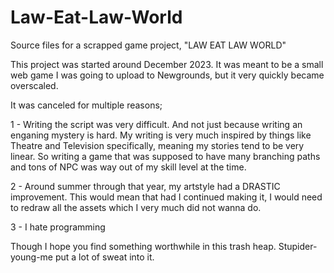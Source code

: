 # Law-Eat-Law-World
Source files for a scrapped game project, "LAW EAT LAW WORLD"

This project was started around December 2023. It was meant to be a small web game I was going to upload to Newgrounds, but it very quickly became overscaled.

It was canceled for multiple reasons;

1 - Writing the script was very difficult. And not just because writing an enganing mystery is hard. My writing is very much inspired by things like Theatre and Television specifically, meaning my stories tend to be very linear. So writing a game that was supposed to have many branching paths and tons of NPC was way out of my skill level at the time.

2 - Around summer through that year, my artstyle had a DRASTIC improvement. This would mean that had I continued making it, I would need to redraw all the assets which I very much did not wanna do.

3 - I hate programming

Though I hope you find something worthwhile in this trash heap. Stupider-young-me put a lot of sweat into it.
